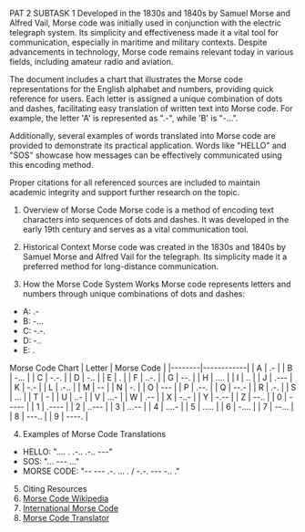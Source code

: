 PAT 2 SUBTASK 1
Developed in the 1830s and 1840s by Samuel Morse and Alfred Vail, Morse code was initially used in conjunction with the electric telegraph system. Its simplicity and effectiveness made it a vital tool for communication, especially in maritime and military contexts. Despite advancements in technology, Morse code remains relevant today in various fields, including amateur radio and aviation.

The document includes a chart that illustrates the Morse code representations for the English alphabet and numbers, providing quick reference for users. Each letter is assigned a unique combination of dots and dashes, facilitating easy translation of written text into Morse code. For example, the letter 'A' is represented as ".-", while 'B' is "-...".

Additionally, several examples of words translated into Morse code are provided to demonstrate its practical application. Words like "HELLO" and "SOS" showcase how messages can be effectively communicated using this encoding method.

Proper citations for all referenced sources are included to maintain academic integrity and support further research on the topic.



  1. Overview of Morse Code
Morse code is a method of encoding text characters into sequences of dots and dashes. It was developed in the early 19th century and serves as a vital communication tool.

 2. Historical Context
Morse code was created in the 1830s and 1840s by Samuel Morse and Alfred Vail for the telegraph. Its simplicity made it a preferred method for long-distance communication.

 3. How the Morse Code System Works
Morse code represents letters and numbers through unique combinations of dots and dashes:
- A: .-
- B: -...
- C: -.-.
- D: -..
- E: .

Morse Code Chart
| Letter | Morse Code |
|--------|------------|
| A | .- |
| B | -... |
| C | -.-. |
| D | -.. |
| E | . |
| F | ..-. |
| G | --. |
| H | .... |
| I | .. |
| J | .--- |
| K | -.- |
| L | .-.. |
| M | -- |
| N | -. |
| O | --- |
| P | .--. |
| Q | --.- |
| R | .-. |
| S | ... |
| T | - |
| U | ..- |
| V | ...- |
| W | .-- |
| X | -..- |
| Y | -.-- |
| Z | --.. |
| 0 | ----- |
| 1 | .---- |
| 2 | ..--- |
| 3 | ...-- |
| 4 | ....- |
| 5 | ..... |
| 6 | -.... |
| 7 | --... |
| 8 | ---.. |
| 9 | ----. |

 4. Examples of Morse Code Translations
- HELLO: ".... . .-.. .-.. ---"
- SOS: "... --- ..."
- MORSE CODE: "-- --- .-. ... . / -.-. --- -.. ."

 5. Citing Resources
1. [Morse Code Wikipedia](https://en.wikipedia.org/wiki/Morse_code)
2. [International Morse Code](https://www.learnmorsecode.com/)
3. [Morse Code Translator](https://www.morsedecoder.com/)


